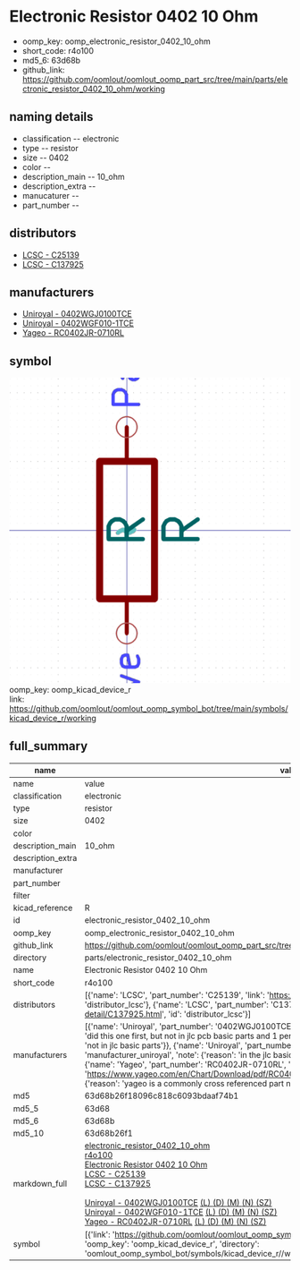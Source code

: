 # Electronic Resistor 0402 10 Ohm

  
* oomp_key: oomp_electronic_resistor_0402_10_ohm 
* short_code: r4o100
* md5_6: 63d68b  
* github_link: https://github.com/oomlout/oomlout_oomp_part_src/tree/main/parts/electronic_resistor_0402_10_ohm/working  
## naming details
* classification -- electronic
* type -- resistor
* size -- 0402
* color -- 
* description_main -- 10_ohm
* description_extra -- 
* manucaturer -- 
* part_number -- 

## distributors
* [LCSC - C25139](https://lcsc.com/product-detail/C25139.html)  
* [LCSC - C137925](https://lcsc.com/product-detail/C137925.html)  

## manufacturers
* [Uniroyal - 0402WGJ0100TCE]()  
* [Uniroyal - 0402WGF010-1TCE]()  
* [Yageo - RC0402JR-0710RL](https://www.yageo.com/en/Chart/Download/pdf/RC0402JR-0710RL)  

## symbol

![](symbol/0/working/working_600.png)  
oomp_key: oomp_kicad_device_r  
link: https://github.com/oomlout/oomlout_oomp_symbol_bot/tree/main/symbols/kicad_device_r/working  


## full_summary
| name | value | 
| --- | --- | 
| name | value | 
| classification | electronic | 
| type | resistor | 
| size | 0402 | 
| color |  | 
| description_main | 10_ohm | 
| description_extra |  | 
| manufacturer |  | 
| part_number |  | 
| filter |  | 
| kicad_reference | R | 
| id | electronic_resistor_0402_10_ohm | 
| oomp_key | oomp_electronic_resistor_0402_10_ohm | 
| github_link | https://github.com/oomlout/oomlout_oomp_part_src/tree/main/parts/electronic_resistor_0402_10_ohm/working | 
| directory | parts/electronic_resistor_0402_10_ohm | 
| name | Electronic Resistor 0402 10 Ohm | 
| short_code | r4o100 | 
| distributors | [{'name': 'LCSC', 'part_number': 'C25139', 'link': 'https://lcsc.com/product-detail/C25139.html', 'id': 'distributor_lcsc'}, {'name': 'LCSC', 'part_number': 'C137925', 'link': 'https://lcsc.com/product-detail/C137925.html', 'id': 'distributor_lcsc'}] | 
| manufacturers | [{'name': 'Uniroyal', 'part_number': '0402WGJ0100TCE', 'link': '', 'id': 'manufacturer_uniroyal', 'note': {'reason': 'did this one first, but not in jlc pcb basic parts and 1 percent are and they are the same price', 'reason_short': 'not in jlc basic parts'}}, {'name': 'Uniroyal', 'part_number': '0402WGF010-1TCE', 'link': '', 'id': 'manufacturer_uniroyal', 'note': {'reason': 'in the jlc basic parts catalogue', 'reason_short': 'jlc basic part'}}, {'name': 'Yageo', 'part_number': 'RC0402JR-0710RL', 'link': 'https://www.yageo.com/en/Chart/Download/pdf/RC0402JR-0710RL', 'id': 'manufacturer_yageo', 'note': {'reason': 'yageo is a commonly cross referenced part number', 'reason_short': 'available everywhere'}}] | 
| md5 | 63d68b26f18096c818c6093bdaaf74b1 | 
| md5_5 | 63d68 | 
| md5_6 | 63d68b | 
| md5_10 | 63d68b26f1 | 
| markdown_full | [electronic_resistor_0402_10_ohm](https://github.com/oomlout/oomlout_oomp_part_src/tree/main/parts/electronic_resistor_0402_10_ohm/working)<br>[r4o100](https://github.com/oomlout/oomlout_oomp_part_src/tree/main/parts/electronic_resistor_0402_10_ohm/working)<br>[Electronic Resistor 0402 10 Ohm](https://github.com/oomlout/oomlout_oomp_part_src/tree/main/parts/electronic_resistor_0402_10_ohm/working)<br>[LCSC - C25139<br>](https://lcsc.com/product-detail/C25139.html)[LCSC - C137925<br>](https://lcsc.com/product-detail/C137925.html)<br>[Uniroyal - 0402WGJ0100TCE]() [(L)  ](https://www.lcsc.com/search?q=0402WGJ0100TCE)[(D)  ](https://www.digikey.com/en/products?keywords=0402WGJ0100TCE)[(M)  ](https://www.mouser.com/Search/Refine?Keyword=0402WGJ0100TCE)[(N)  ](https://www.newark.com/search?st=0402WGJ0100TCE)[(SZ)  ](https://so.szlcsc.com/global.html?k=0402WGJ0100TCE)<br>[Uniroyal - 0402WGF010-1TCE]() [(L)  ](https://www.lcsc.com/search?q=0402WGF010-1TCE)[(D)  ](https://www.digikey.com/en/products?keywords=0402WGF010-1TCE)[(M)  ](https://www.mouser.com/Search/Refine?Keyword=0402WGF010-1TCE)[(N)  ](https://www.newark.com/search?st=0402WGF010-1TCE)[(SZ)  ](https://so.szlcsc.com/global.html?k=0402WGF010-1TCE)<br>[Yageo - RC0402JR-0710RL](https://www.yageo.com/en/Chart/Download/pdf/RC0402JR-0710RL) [(L)  ](https://www.lcsc.com/search?q=RC0402JR-0710RL)[(D)  ](https://www.digikey.com/en/products?keywords=RC0402JR-0710RL)[(M)  ](https://www.mouser.com/Search/Refine?Keyword=RC0402JR-0710RL)[(N)  ](https://www.newark.com/search?st=RC0402JR-0710RL)[(SZ)  ](https://so.szlcsc.com/global.html?k=RC0402JR-0710RL)<br> | 
| symbol | [{'link': 'https://github.com/oomlout/oomlout_oomp_symbol_bot/tree/main/symbols/kicad_device_r', 'oomp_key': 'oomp_kicad_device_r', 'directory': 'oomlout_oomp_symbol_bot/symbols/kicad_device_r//working/working.kicad_sym'}] | 

